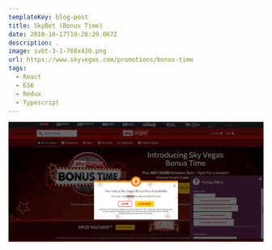 ```yaml
---
templateKey: blog-post
title: SkyBet (Bonus Time)
date: 2018-10-17T19:28:29.067Z
description: .
image: svbt-3-1-768x420.png
url: https://www.skyvegas.com/promotions/bonus-time
tags:
  - React
  - ES6
  - Redux
  - Typescript
---
```


![](svbt-3-1-768x420.png)
